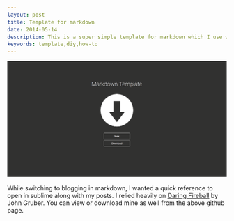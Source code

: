 ```yaml
---
layout: post
title: Template for markdown
date: 2014-05-14
description: This is a super simple template for markdown which I use with Jekyll.
keywords: template,diy,how-to
---
```


[![Markdown Template](/public/images/blog/2014-05-14-template-form-markdown.png)](http://geoffreybyers.github.io/markdown-template/)

While switching to blogging in markdown, I wanted a quick reference to open in sublime along with my posts.  I relied heavily on [Daring Fireball](http://daringfireball.net/projects/markdown/) by John Gruber.  You can view or download mine as well from the above github page.